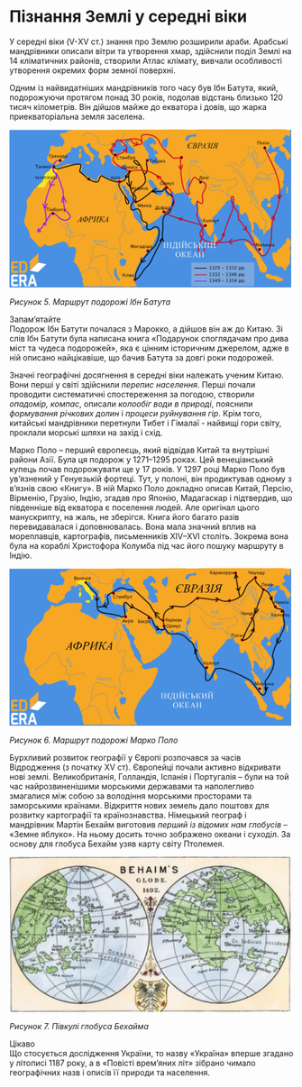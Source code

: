 # Пізнання Землі у середні віки

У середні віки (V-ХV ст.) знання про Землю розширили араби. Арабські мандрівники описали вітри та утворення хмар, здійснили поділ Землі на 14 кліматичних районів, створили Атлас клімату, вивчали особливості утворення окремих форм земної поверхні. 

Одним із найвидатніших мандрівників того часу був <p1>Ібн Батута</p1>, який, подорожуючи протягом понад 30 років, подолав відстань близько 120 тисяч кілометрів. Він дійшов майже до екватора і довів, що жарка приекваторіальна земля заселена. 

<div class="center">
<img src="../pics/ibnBattutaMap.jpg" width="500px" class="center"/>
<p><i>Рисунок 5. Маршрут подорожi Iбн Батута</i></p>
</div>

<div class="alg-wrap">
<span class="alg">Запам’ятайте</span>
<div class="alg-text">
Подорож Ібн Батути почалася з Марокко, а дійшов він аж до Китаю. Зі слів Ібн Батути була написана книга «Подарунок споглядачам про дива міст та чудеса подорожей», яка є цінним історичним джерелом, адже в ній описано найцікавіше, що бачив Батута за довгі роки подорожей.
</div>
</div>
 
Значні географічні досягнення в середні віки належать <p1>ученим Китаю</p1>. Вони перші у світі здійснили <i>перепис населення</i>. Перші почали проводити систематичні спостереження за погодою, створили <i>опадомір, компас</i>, описали <i>колообіг води в природі</i>, пояснили <i>формування річкових долин</i> і <i>процеси руйнування гір</i>. Крім того, китайські мандрівники перетнули Тибет і Гімалаї - найвищі гори світу, проклали морські шляхи на захід і схід.

<p1>Марко Поло</p1> – перший європеєць, який відвідав Китай та внутрішні райони Азії. Була ця подорож у 1271–1295 роках. Цей венеціанський купець почав подорожувати ще у 17 років. У 1297 році Марко Поло був ув’язнений у Генуезькій фортеці. Тут, у полоні, він продиктував одному з в’язнів свою «Книгу». В ній Марко Поло докладно описав Китай, Персію, Вірменію, Грузію, Індію, згадав про Японію, Мадагаскар і підтвердив, що південніше від екватора є поселення людей. Але оригінал цього манускрипту, на жаль, не зберігся. Книга його багато разів перевидавалася і доповнювалась. Вона мала значний вплив на мореплавців, картографів, письменників XIV–XVI століть. Зокрема вона була на кораблі Христофора Колумба під час його пошуку маршруту в Індію.

<div class="center">
<img src="../pics/pic6.jpg" width="500px" class="center"/>
<p><i>Рисунок 6. Маршрут подорожі Марко Поло</i></p>
</div>

Бурхливий розвиток географії у Європі розпочався за часів Відродження (з початку XV ст). Європейці почали активно відкривати нові землі. Великобританія, Голландія, Іспанія і Португалія – були на той час найрозвиненішими морськими державами та наполегливо змагалися між собою за володіння морськими просторами та заморськими країнами. Відкриття нових земель дало поштовх для розвитку картографії та країнознавства. Німецький географ і мандрівник <p1>Мартін Бехайм</p1> виготовив <i>перший із відомих нам глобусів</i> – «Земне яблуко». На ньому досить точно зображено океани і суходіл. За основу для глобуса Бехайм узяв карту світу Птолемея.

<div class="center">
<img src="../pics/MartinPath.png" width="500px" class="center"/>
<p><i>Рисунок 7. Півкулі глобуса Бехайма</i></p>
</div>

<div class="add-wrap">
<span class="add">Цікаво</span>
<div class="add-text">
Що стосується дослідження <p2>України</p2>, то назву «Україна» вперше згадано у літописі 1187 року, а в «Повісті врем’яних літ» зібрано чимало географічних назв і описів її природи та населення. 
</div>
</div>



